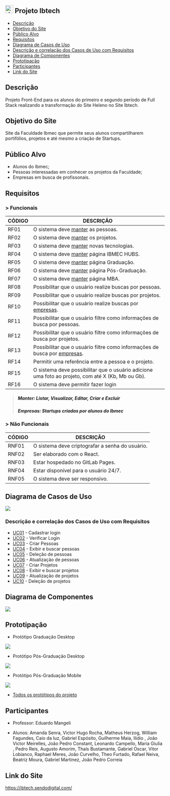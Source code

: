 <img src="https://pbs.twimg.com/profile_images/1382706348534730753/TUCMEUXA_400x400.png" alt="drawing" width="25"/>  **Projeto Ibtech**
------


* [Descrição](#des)
* [Objetivo do Site](#obj)
* [Público Alvo](#publi)
* [Requisitos](#req)
* [Diagrama de Casos de Uso](#diagr)
* [Descrição e correlação dos Casos de Uso com Requisitos](#uso)
* [Diagrama de Componentes](#comp)
* [Prototipação](#prototi)
* [Participantes](#alunos)
* [Link do Site](#rede)



## <a name = "des"> Descrição </a>
Projeto Front-End para os alunos do primeiro e segundo período de Full Stack realizando a transformação do Site Heleno no Site Ibtech.


## <a name = "obj"> Objetivo do Site </a>
Site da Faculdade Ibmec que permite seus alunos compartilharem portifólios, projetos e até mesmo a criação de Startups.


## <a name = "publi"> Público Alvo </a>
* Alunos do Ibmec;
* Pessoas interessadas em conhecer os projetos da Faculdade;
* Empresas em busca de profissonais.


## <a name = "req"> Requisitos </a>
### > Funcionais
| CÓDIGO | DESCRIÇÃO |
| - | - |
| RF01 | O sistema deve [manter](#legenda) as pessoas.
| RF02 | O sistema deve [manter](#legenda) os projetos.
| RF03 | O sistema deve [manter](#legenda) novas tecnologias.
| RF04 | O sistema deve [manter](#legenda) página IBMEC HUBS.
| RF05 | O sistema deve [manter](#legenda) página Graduação.
| RF06 | O sistema deve [manter](#legenda) página Pós-Graduação.
| RF07 | O sistema deve [manter](#legenda) página MBA.
| RF08 | Possibilitar que o usuário realize buscas por pessoas.
| RF09 | Possibilitar que o usuário realize buscas por projetos.
| RF10 | Possibilitar que o usuário realize buscas por [empresas](#legenda).
| RF11 | Possibilitar que o usuário filtre como informações de busca por pessoas.
| RF12 | Possibilitar que o usuário filtre como informações de busca por projetos.
| RF13 | Possibilitar que o usuário filtre como informações de busca por [empresas](#legenda).
| RF14 | Permitir uma referência entre a pessoa e o projeto.
| RF15 | O sistema deve possibilitar que o usuário adicione uma foto ao projeto, com até X (Kb, Mb ou Gb).
| RF16 | O sistema deve permitir fazer login


>##### <a name="legenda"> *Manter: Listar, Visualizar, Editar, Criar e Excluir* </a>
>##### <a name="legenda"> *Empresas: Startups criadas por alunos do Ibmec* </a>


### > Não Funcionais 
| CÓDIGO | DESCRIÇÃO |
| - | - |
| RNF01   | O sistema deve criptografar a senha do usuário.
| RNF02   | Ser elaborado com o React.
| RNF03   | Estar hospedado no GitLab Pages.  
| RNF04   | Estar disponível para o usuário 24/7.   
| RNF05   | O sistema deve ser responsivo. 


## <a name = "diagr"> Diagrama de Casos de Uso </a>
![](https://gitlab.com/EduardoMangeli/ibtech/-/raw/master/Casos_de_Uso_-_Ibtech.png)


###  <a name = "uso"> Descrição e correlação dos Casos de Uso com Requisitos </a>
* [UC01](https://gitlab.com/EduardoMangeli/ibtech/-/blob/master/Casos%20de%20uso/UC01-cadastrar-login.md) - Cadastrar login
* [UC02](https://gitlab.com/EduardoMangeli/ibtech/-/blob/master/Casos%20de%20uso/UC02-fazer-login.md) - Verificar Login
* [UC03](https://gitlab.com/EduardoMangeli/ibtech/-/blob/master/Casos%20de%20uso/UC03-Criar-Pessoas.md) - Criar Pessoas 
* [UC04](https://gitlab.com/EduardoMangeli/ibtech/-/blob/master/Casos%20de%20uso/UC04-Exibir-e-buscar-Pessoas.md) - Exibir e buscar pessoas
* [UC05](https://gitlab.com/EduardoMangeli/ibtech/-/blob/master/Casos%20de%20uso/UC04-Exibir-e-buscar-Pessoas.md) - Deleção de pessoas
* [UC06](https://gitlab.com/EduardoMangeli/ibtech/-/blob/master/Casos%20de%20uso/UC04-Exibir-e-buscar-Pessoas.md) - Atualização de pessoas 
* [UC07](https://gitlab.com/EduardoMangeli/ibtech/-/blob/master/Casos%20de%20uso/UC07-Criar-projetos.md) - Criar Projetos
* [UC08](https://gitlab.com/EduardoMangeli/ibtech/-/blob/master/Casos%20de%20uso/UC08-Exibir-e-buscar-projetos.md) - Exibir e buscar projetos
* [UC09](https://gitlab.com/EduardoMangeli/ibtech/-/blob/master/Casos%20de%20uso/UC09-Atualiza%C3%A7%C3%A3o-de-projeto.md) - Atualização de projetos
* [UC10](https://gitlab.com/EduardoMangeli/ibtech/-/blob/master/Casos%20de%20uso/UC10-Delecao-de-projetos.md) - Deleção de projetos 


## <a name = "comp"> Diagrama de Componentes </a>
![](https://gitlab.com/EduardoMangeli/ibtech/-/raw/master/Diagramas%20de%20componentes/Diagrama_de_componentes-contato_-_P%C3%A1gina_1.png)


## <a name = "prototi"> Prototipação </a>
* Protótipo Graduação Desktop

![](https://gitlab.com/EduardoMangeli/ibtech/-/raw/master/Prot%C3%B3tipos/Gradua%C3%A7%C3%A3o_Desktop.png)

* Protótipo Pós-Graduação Desktop

![](https://gitlab.com/EduardoMangeli/ibtech/-/raw/master/Prot%C3%B3tipos/Po%CC%81s_Proto%CC%81tipo_Desktop.png)

* Protótipo Pós-Graduação Mobile

![](https://gitlab.com/EduardoMangeli/ibtech/-/raw/master/Prot%C3%B3tipos/Po%CC%81s_Proto%CC%81tipo_Mobile.png)

* [Todos os protótipos do projeto](https://gitlab.com/EduardoMangeli/ibtech/-/tree/master/Prot%C3%B3tipos)


## <a name = "alunos"> Participantes </a>
* Professor: Eduardo Mangeli

* Alunos: Amanda Senra, Victor Hugo Rocha, Matheus Herzog, William Fagundes, Caio da luz, Gabriel Espósito, Guilherme Maia, Ilidio , João Victor Meirelles, João Pedro Constant, Leonardo Campello, Maria Giulia , Pedro Reis, Augusto Amorim, Thaís Bustamante, Gabriel Oscar, Vitor Lobianco, Raphael Meres, João Curvelho, Theo Furtado, Rafael Neiva, Beatriz Moura, Gabriel Martinez, João Pedro Correia

## <a name = "rede"> Link do Site </a>

<https://ibtech.sendodigital.com/>

